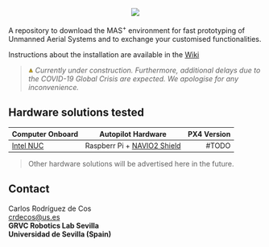 <p align="center">
<img src="https://github.com/grvcTeam/MASp/blob/master/image/MASp.png" width="20%">
</p>

A repository to download the MAS<sup>+</sup> environment for fast prototyping of Unmanned Aerial Systems and to exchange your customised functionalities.

Instructions about the installation are available in the [Wiki](https://github.com/grvcTeam/MASp/wiki)

> <img src="image/warning.png" width="2%"> *Currently under construction. Furthermore, additional delays due to the COVID-19 Global Crisis are expected. We apologise for any inconvenience.*

## Hardware solutions tested

| Computer Onboard        |  Autopilot Hardware          | PX4 Version  |
| ------------- |:-------------:| -----:|
| [Intel NUC](https://www.intel.es/content/www/es/es/products/boards-kits/nuc.html)      | Raspberr Pi + [NAVIO2 Shield](https://emlid.com/navio/) | #TODO |

> Other hardware solutions will be advertised here in the future.

## Contact
Carlos Rodríguez de Cos  
crdecos@us.es    
**GRVC Robotics Lab Sevilla      
Universidad de Sevilla (Spain)**
